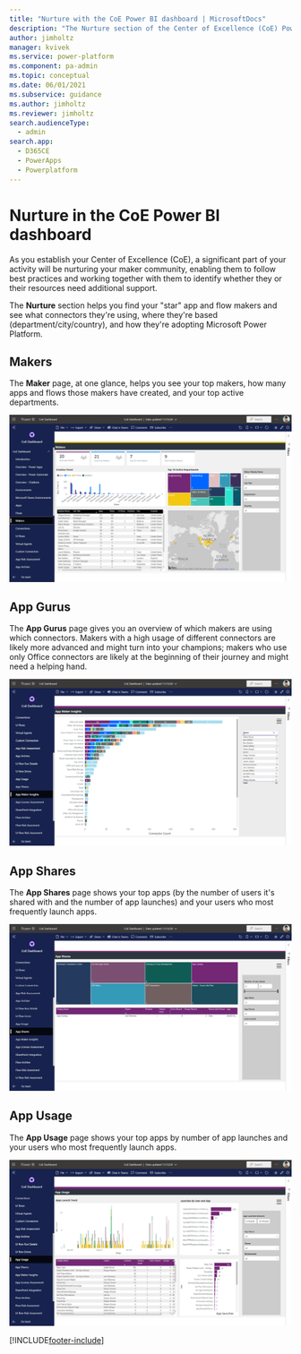 ```yaml
---
title: "Nurture with the CoE Power BI dashboard | MicrosoftDocs"
description: "The Nurture section of the Center of Excellence (CoE) Power BI dashboard gives you the ability to identify your app and flow gurus."
author: jimholtz
manager: kvivek
ms.service: power-platform
ms.component: pa-admin
ms.topic: conceptual
ms.date: 06/01/2021
ms.subservice: guidance
ms.author: jimholtz
ms.reviewer: jimholtz
search.audienceType: 
  - admin
search.app: 
  - D365CE
  - PowerApps
  - Powerplatform
---
```

# Nurture in the CoE Power BI dashboard

As you establish your Center of Excellence (CoE), a significant part of your activity will be nurturing your maker community, enabling them to follow best practices and working together with them to identify whether they or their resources need additional support.

The **Nurture** section helps you find your "star" app and flow makers and see what connectors they're using, where they're based (department/city/country), and how they're adopting Microsoft Power Platform.

## Makers

The **Maker** page, at one glance, helps you see your top makers, how many apps and flows those makers have created, and your top active departments.

![Makers](media/pb-10.png "Makers")

## App Gurus

The **App Gurus** page gives you an overview of which makers are using which connectors. Makers with a high usage of different connectors are likely more advanced and might turn into your champions; makers who use only Office connectors are likely at the beginning of their journey and might need a helping hand.

![App Gurus](media/pb-21.png "App Gurus")

<!--## Flow Gurus

The **Flow Gurus** page gives you an overview of how many actions and connectors your makers are using for each flow. Makers with complex flows that have multiple actions or use multiple connectors are likely more advanced and might turn into your champions; makers who use very few connectors or mostly template flows are likely at the beginning of their journey and might need a helping hand.

![Flow Gurus](media/pb-28.png "Flow Gurus")-->

## App Shares

The **App Shares** page shows your top apps (by the number of users it's shared with and the number of app launches) and your users who most frequently launch apps.

![App Shares](media/pb-20.png "App Shares")

## App Usage

The **App Usage** page shows your top apps by number of app launches and your users who most frequently launch apps.

![App Usage](media/pb-19.png "App Usage")


[!INCLUDE[footer-include](../../includes/footer-banner.md)]